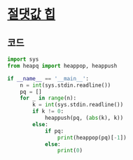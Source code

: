 # [절댓값 힙](https://www.acmicpc.net/problem/11286)

## 코드
```python
import sys
from heapq import heappop, heappush

if __name__ == '__main__':
    n = int(sys.stdin.readline())
    pq = []
    for _ in range(n):
        k = int(sys.stdin.readline())
        if k != 0:
            heappush(pq, (abs(k), k))
        else:
            if pq:
                print(heappop(pq)[-1])
            else:
                print(0)

```